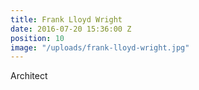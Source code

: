 ```yaml
---
title: Frank Lloyd Wright
date: 2016-07-20 15:36:00 Z
position: 10
image: "/uploads/frank-lloyd-wright.jpg"
---
```


Architect

